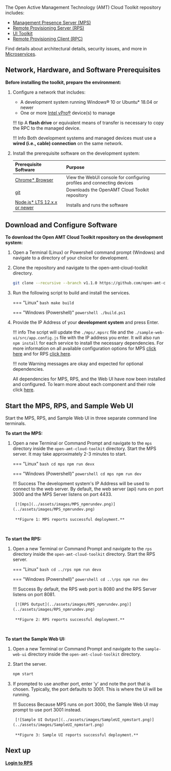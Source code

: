 

The Open Active Management Technology (AMT) Cloud Toolkit repository includes: 

- [Management Presence Server (MPS)](../Glossary.md#m)
- [Remote Provisioning Server (RPS)](../Glossary.md#r)
- [UI Toolkit](../Glossary.md#u)
- [Remote Provisioning Client (RPC)](../Glossary.md#r)

Find details about architectural details, security issues, and more in [Microservices](../Microservices/overview.md).

## Network, Hardware, and Software Prerequisites

**Before installing the toolkit, prepare the environment:**

1. Configure a network that includes:

    -  A development system running Windows® 10 or Ubuntu* 18.04 or newer 
    -  One or more [Intel vPro®](https://www.intel.com/content/www/us/en/architecture-and-technology/vpro/what-is-vpro.html) device(s) to manage

    !!! tip
        A **flash drive** or equivalent means of transfer is necessary to copy the RPC to the managed device.

    !!! Info
        Both development systems and managed devices must use a **wired (i.e., cable) connection** on the same network.

2. Install the prerequisite software on the development system:

    | Prerequisite Software | Purpose |
    | :----------- |  :--|
    | [Chrome* Browser](https://www.google.com/chrome) | View the WebUI console for configuring profiles and connecting devices | 
    | [git](https://git-scm.com/downloads)| Downloads the OpenAMT Cloud Toolkit repository | 
    | [Node.js* LTS 12.x.x or newer](https://nodejs.org/) | Installs and runs the software | 

## Download and Configure Software

**To download the Open AMT Cloud Toolkit repository on the development system:**

1. Open a Terminal (Linux) or Powershell command prompt (Windows) and navigate to a directory of your choice for development. 

2. Clone the repository and navigate to the open-amt-cloud-toolkit directory.
    ``` bash
    git clone --recursive --branch v1.1.0 https://github.com/open-amt-cloud-toolkit/open-amt-cloud-toolkit && cd open-amt-cloud-toolkit
    ```

3. Run the following script to build and install the services. 

    === "Linux"
        ``` bash
        make build
        ```

    === "Windows (Powershell)"
        ``` powershell
        ./build.ps1
        ```

4. Provide the IP Address of your **development system** and press Enter. 

    !!! info
        The script will update the `./mps/.mpsrc` file and the `./sample-web-ui/src/app.config.js` file with the IP address you enter. It will also run `npm install` for each service to install the necessary dependencies. For more information on all available configuration options for MPS [click here](../Microservices/MPS/configuration.md) and for RPS [click here](../Microservices/RPS/configuration.md).

    !!! note
        Warning messages are okay and expected for optional dependencies.

    All dependencies for MPS, RPS, and the Web UI have now been installed and configured. To learn more about each component and their role click [here](../Microservices/overview.md).

## Start the MPS, RPS, and Sample Web UI

Start the MPS, RPS, and Sample Web UI in three separate command line terminals. 

**To start the MPS:**

1. Open a new Terminal or Command Prompt and navigate to the `mps` directory inside the `open-amt-cloud-toolkit` directory. Start the MPS server. It may take approximately 2-3 minutes to start.

    === "Linux"
        ``` bash
        cd mps
        npm run devx
        ```

    === "Windows (Powershell)"
        ``` powershell
        cd mps
        npm run dev
        ```

    !!! Success
        The development system's IP Address will be used to connect to the web server. By default, the web server (api) runs on port 3000 and the MPS Server listens on port 4433.

        [![mps](../assets/images/MPS_npmrundev.png)](../assets/images/MPS_npmrundev.png)

        **Figure 1: MPS reports successful deployment.**

    <!-- !!! Note
        Because the `generateCertificates` field is set to true in the `.mpsrc` file, certificates will be generated and stored in the `../mps/private` directory. -->

<br>

**To start the RPS:**

1. Open a new Terminal or Command Prompt and navigate to the `rps` directory inside the `open-amt-cloud-toolkit` directory. Start the RPS server.

    === "Linux"
        ``` bash
        cd ../rps
        npm run devx
        ```

    === "Windows (Powershell)"
        ``` powershell
        cd ..\rps
        npm run dev
        ```


    !!! Success
        By default, the RPS web port is 8080 and the RPS Server listens on port 8081.

        [![RPS Output](../assets/images/RPS_npmrundev.png)](../assets/images/RPS_npmrundev.png)

        **Figure 2: RPS reports successful deployment.**

<br>

**To start the Sample Web UI:**

1. Open a new Terminal or Command Prompt and navigate to the `sample-web-ui` directory inside the `open-amt-cloud-toolkit` directory.

2. Start the server.

    ``` bash
    npm start
    ```

3. If prompted to use another port, enter 'y' and note the port that is chosen. Typically, the port defaults to 3001. This is where the UI will be running.

    !!! Success
        Because MPS runs on port 3000, the Sample Web UI may prompt to use port 3001 instead.

        [![Sample UI Output](../assets/images/SampleUI_npmstart.png)](../assets/images/SampleUI_npmstart.png)

        **Figure 3: Sample UI reports successful deployment.**


## Next up

[**Login to RPS**](../General/loginToRPS.md)

